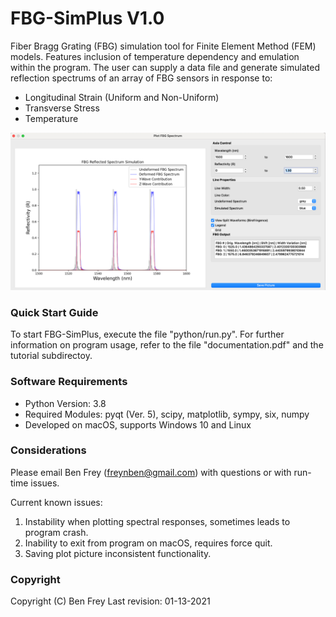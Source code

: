 # FBG-SimPlus V1.0

Fiber Bragg Grating (FBG) simulation tool for Finite Element Method (FEM) models. Features inclusion of temperature dependency and emulation within the program. The user can supply a data file and generate simulated reflection spectrums of an array of FBG sensors in response to:
* Longitudinal Strain (Uniform and Non-Uniform)
* Transverse Stress
* Temperature

![FBG-SimPlus Cover](python/GUI/resources/header.png)

### Quick Start Guide

To start FBG-SimPlus, execute the file "python/run.py". For further information on program usage, refer to the file "documentation.pdf" and the tutorial subdirectoy.

### Software Requirements

* Python Version: 3.8
* Required Modules: pyqt (Ver. 5), scipy, matplotlib, sympy, six, numpy
* Developed on macOS, supports Windows 10 and Linux

### Considerations

Please email Ben Frey (freynben@gmail.com) with questions or with run-time issues.

Current known issues:
1. Instability when plotting spectral responses, sometimes leads to program crash.
2. Inability to exit from program on macOS, requires force quit.
3. Saving plot picture inconsistent functionality.

### Copyright 

Copyright (C) Ben Frey
Last revision: 01-13-2021
